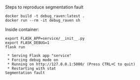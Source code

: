 Steps to reproduce segmentation fault

```
docker build -t debug_raven:latest .
docker run --rm -it debug_raven sh
```

Inside container:

```
export FLASK_APP=service/__init__.py
export FLASK_DEBUG=1
flask run

 * Serving Flask app "service"
 * Forcing debug mode on
 * Running on http://127.0.0.1:5000/ (Press CTRL+C to quit)
 * Restarting with stat
Segmentation fault
```
